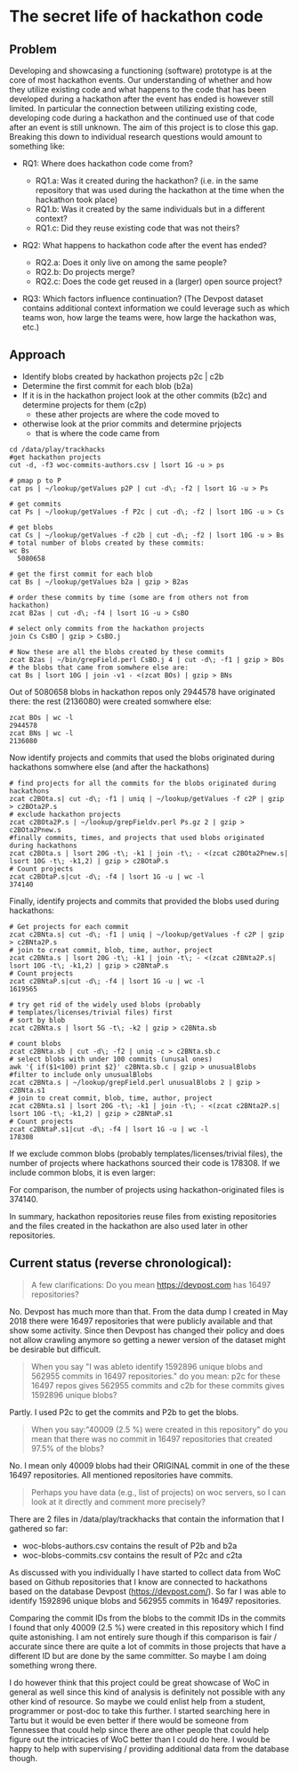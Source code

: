 # The secret life of hackathon code

## Problem

Developing and showcasing a functioning (software) prototype is at the core of most hackathon events. Our understanding of whether and how they utilize existing code and what happens to the code that has been developed during a hackathon after the event has ended is however still limited. In particular the connection between utilizing existing code, developing code during a hackathon and the continued use of that code after an event is still unknown. The aim of this project is to close this gap.
Breaking this down to individual research questions would amount to something like:

  - RQ1: Where does hackathon code come from?
     - RQ1.a: Was it created during the hackathon? (i.e. in the same repository that was used during the hackathon at the time when the hackathon took place)
     - RQ1.b: Was it created by the same individuals but in a different context?
     - RQ1.c: Did they reuse existing code that was not theirs?

  - RQ2: What happens to hackathon code after the event has ended?
     - RQ2.a: Does it only live on among the same people?
     - RQ2.b: Do projects merge?
     - RQ2.c: Does the code get reused in a (larger) open source project?

  - RQ3: Which factors influence continuation? (The Devpost dataset contains additional context information we could leverage such as which teams won, how large the teams were, how large the hackathon was, etc.)


## Approach

- Identify blobs created by hackathon projects p2c | c2b
- Determine the first commit for each blob (b2a)
- If it is in the hackathon project look at the other commits (b2c) and determine projects for them (c2p)
     - these ather projects are where the code moved to
 - otherwise look at the prior commits and determine prjojects
     - that is where the code came from
     
     
```
cd /data/play/trackhacks
#get hackathon projects
cut -d, -f3 woc-commits-authors.csv | lsort 1G -u > ps

# pmap p to P
cat ps | ~/lookup/getValues p2P | cut -d\; -f2 | lsort 1G -u > Ps

# get commits
cat Ps | ~/lookup/getValues -f P2c | cut -d\; -f2 | lsort 10G -u > Cs

# get blobs
cat Cs | ~/lookup/getValues -f c2b | cut -d\; -f2 | lsort 10G -u > Bs
# total number of blobs created by these commits:
wc Bs
  5080658 

# get the first commit for each blob 
cat Bs | ~/lookup/getValues b2a | gzip > B2as

# order these commits by time (some are from others not from hackathon)
zcat B2as | cut -d\; -f4 | lsort 1G -u > CsBO

# select only commits from the hackathon projects
join Cs CsBO | gzip > CsBO.j

# Now these are all the blobs created by these commits
zcat B2as | ~/bin/grepField.perl CsBO.j 4 | cut -d\; -f1 | gzip > BOs
# the blobs that came from somwhere else are:  
cat Bs | lsort 10G | join -v1 - <(zcat BOs) | gzip > BNs
```
Out of 5080658 blobs in hackathon repos only 2944578 have originated there: the rest (2136080) 
were created somwhere else:
```
zcat BOs | wc -l
2944578
zcat BNs | wc -l
2136080
```

Now identify projects and commits that used the blobs originated during hackathons
somwhere else (and after the hackathons)
```
# find projects for all the commits for the blobs originated during hackathons 
zcat c2BOta.s| cut -d\; -f1 | uniq | ~/lookup/getValues -f c2P | gzip > c2BOta2P.s
# exclude hackathon projects
zcat c2BOta2P.s | ~/lookup/grepFieldv.perl Ps.gz 2 | gzip > c2BOta2Pnew.s
#finally commits, times, and projects that used blobs originated during hackathons
zcat c2BOta.s | lsort 20G -t\; -k1 | join -t\; - <(zcat c2BOta2Pnew.s| lsort 10G -t\; -k1,2) | gzip > c2BOtaP.s
# Count projects
zcat c2BOtaP.s|cut -d\; -f4 | lsort 1G -u | wc -l
374140
```

Finally, identify projects and commits that provided the blobs used during hackathons:
```
# Get projects for each commit
zcat c2BNta.s| cut -d\; -f1 | uniq | ~/lookup/getValues -f c2P | gzip > c2BNta2P.s
# join to creat commit, blob, time, author, project
zcat c2BNta.s | lsort 20G -t\; -k1 | join -t\; - <(zcat c2BNta2P.s| lsort 10G -t\; -k1,2) | gzip > c2BNtaP.s
# Count projects
zcat c2BNtaP.s|cut -d\; -f4 | lsort 1G -u | wc -l
1619565

# try get rid of the widely used blobs (probably
# templates/licenses/trivial files) first
# sort by blob
zcat c2BNta.s | lsort 5G -t\; -k2 | gzip > c2BNta.sb

# count blobs
zcat c2BNta.sb | cut -d\; -f2 | uniq -c > c2BNta.sb.c
# select blobs with under 100 commits (unusal ones)
awk '{ if($1<100) print $2}' c2BNta.sb.c | gzip > unusualBlobs
#filter to include only unusualBlobs
zcat c2BNta.s | ~/lookup/grepField.perl unusualBlobs 2 | gzip > c2BNta.s1
# join to creat commit, blob, time, author, project
zcat c2BNta.s1 | lsort 20G -t\; -k1 | join -t\; - <(zcat c2BNta2P.s| lsort 10G -t\; -k1,2) | gzip > c2BNtaP.s1 
# Count projects
zcat c2BNtaP.s1|cut -d\; -f4 | lsort 1G -u | wc -l
178308
```
If we exclude common blobs (probably templates/licenses/trivial
files), the number of projects where hackathons sourced their code
is 178308. If we include common blobs, it is even larger:

For comparison, the number of projects using hackathon-originated
files is 374140.

In summary, hackathon repositories reuse files from existing
repositories and the files created in the hackathon are also used
later in other repositories. 

## Current status (reverse chronological):

> A few clarifications:
> Do you mean https://devpost.com has 16497 repositories?

No. Devpost has much more than that. From the data dump I created in May 2018 there were 16497 repositories that were publicly available and that show some activity. Since then Devpost has changed their policy and does not allow crawling anymore so getting a newer version of the dataset might be desirable but difficult.

> When you say
> "I was ableto identify 1592896  unique blobs and 562955 commits in 16497 repositories."
> do you mean: p2c for these 16497  repos gives 562955 commits and c2b for these commits gives 1592896  unique blobs?

Partly. I used P2c to get the commits and P2b to get the blobs.

> When you say:"40009 (2.5 %) were created in this repository"  do you mean that
> there was no commit in 16497 repositories that created 97.5% of the blobs?

No. I mean only 40009 blobs had their ORIGINAL commit in one of the these 16497 repositories. All mentioned repositories have commits.

> Perhaps you have data (e.g., list of projects) on woc servers, so I can look at it directly and comment more precisely?

There are 2 files in /data/play/trackhacks that contain the information that I gathered so far:
 - woc-blobs-authors.csv contains the result of P2b and b2a
 - woc-blobs-commits.csv contains the result of P2c and c2ta
 
 
 
As discussed with you individually I have started to collect data from WoC based on Github repositories that I know are connected to hackathons based on the database Devpost (https://devpost.com/). So far I was able to identify 1592896 unique blobs and 562955 commits in 16497 repositories.

Comparing the commit IDs from the blobs to the commit IDs in the commits I found that only 40009 (2.5 %) were created in this repository which I find quite astonishing. I am not entirely sure though if this comparison is fair / accurate since there are quite a lot of commits in those projects that have a different ID but are done by the same committer. So maybe I am doing something wrong there.

I do however think that this project could be great showcase of WoC in general as well since this kind of analysis is definitely not possible with any other kind of resource. So maybe we could enlist help from a student, programmer or post-doc to take this further. I started searching here in Tartu but it would be even better if there would be someone from Tennessee that could help since there are other people that could help figure out the intricacies of WoC better than I could do here. I would be happy to help with supervising / providing additional data from the database though.


 
